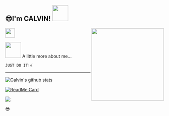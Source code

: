 <h2>😎I'm CALVIN! <img src="https://media.giphy.com/media/12oufCB0MyZ1Go/giphy.gif" width="50"></h2>
<img align='right' src="https://media.giphy.com/media/XygjTu9F7IRj3lijJ7/giphy.gif" width="230">
<p><img src="https://media.giphy.com/media/WUlplcMpOCEmTGBtBW/giphy.gif" width="30"> 
</em></p>
<img src="https://media.giphy.com/media/VgCDAzcKvsR6OM0uWg/giphy.gif" width="50"> A little more about me...  

```CPP
JUST DO IT!√
```
---
<!--START_SECTION:waka-->
![Calvin's github stats](https://github-readme-stats.vercel.app/api?username=CalvinStudio&show_icons=true&theme=radical)

[![ReadMe Card](https://github-readme-stats.vercel.app/api/pin/?username=CalvinStudio&repo=calvinstudio.github.io&theme=radical)](https://github.com/CalvinStudio/calvinstudio.github.io)

![](https://visitor-badge.glitch.me/badge?page_id=CalvinStudio.readme)


😎
